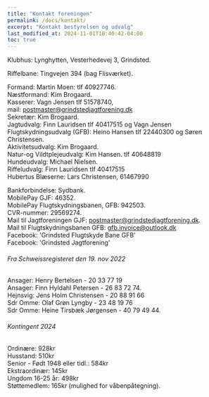 ```yaml
---
title: "Kontakt foreningen"
permalink: /docs/kontakt/
excerpt: "Kontakt bestyrelsen og udvalg"
last_modified_at: 2024-11-01T10:40:42-04:00
toc: true
---
```

Klubhus: Lynghytten, Vesterhedevej 3, Grindsted. 

Riffelbane: Tingvejen 394 (bag Flisværket). 

Formand: Martin Moen: tlf 40927746.    
Næstformand: Kim Brogaard.    
Kasserer: Vagn Jensen tlf 51578740,  
mail: postmaster@grindstedjagtforening.dk   
Sekretær: Kim Brogaard.   
Jagtudvalg: Finn Lauridsen tlf 40417515 og Vagn Jensen   
Flugtskydningsudvalg (GFB): Heino Hansen tlf 22440300 og Søren Christensen.   
Aktivitetsudvalg: Kim Brogaard.   
Natur-og Vildtplejeudvalg: Kim Hansen. tlf 40648819   
Hundeudvalg: Michael Nielsen.  
Riffeludvalg: Finn Lauridsen tlf 40417515    
Hubertus Blæserne: Lars Christensen, 61467990   

Bankforbindelse: Sydbank.    
MobilePay GJF: 46352.    
MobilePay Flugtskydningsbanen, GFB: 942503.    
CVR-nummer: 29569274.    
Mail til Jagtforeningen GJF: postmaster@grindstedjagtforening.dk.  
Mail til Flugtskydningsbanen GFB: gfb.invoice@outlook.dk  
Facebook: 'Grindsted Flugtskyde Bane GFB'  
Facebook: 'Grindsted Jagtforening'

###### Fra Schweissregisteret den 19. nov 2022
Ansager: Henry Bertelsen - 20 33 77 19  
Ansager: Finn Hyldahl Petersen - 26 83 72 74.  
Hejnsvig: Jens Holm Christensen - 20 88 91 66  
Sdr Omme: Olaf Grøn Lyngby - 23 48 19 76   
Sdr Omme: Heine Tirsbæk Jørgensen - 40 79 49 44. 

###### Kontingent 2024
Ordinære:	928kr  
Husstand:	510kr  
Senior - Født 1948 eller tidl.: 584kr  
Ekstraordinær:	145kr   
Ungdom 16-25 år:	498kr  
Støttemedlem: 165kr (mulighed for våbenpåtegning). 


